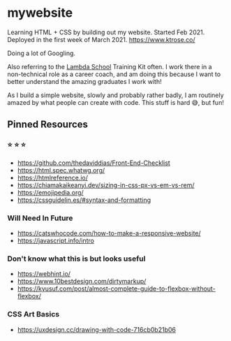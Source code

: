 # mywebsite
Learning HTML + CSS by building out my website. Started Feb 2021. Deployed in the first week of March 2021. 
https://www.ktrose.co/

Doing a lot of Googling. 

Also referring to the [Lambda School](https://lambdaschool.com/) Training Kit often. I work there in a non-technical role as a career coach, and am doing this because I want to better understand the amazing graduates I work with! 

As I build a simple website, slowly and probably rather badly, I am routinely amazed by what people can create with code. This stuff is hard :sweat_smile:, but fun! 

## Pinned Resources 

### :star: :star: :star: 
- https://github.com/thedaviddias/Front-End-Checklist 
- https://html.spec.whatwg.org/
- https://htmlreference.io/
- https://chiamakaikeanyi.dev/sizing-in-css-px-vs-em-vs-rem/
- https://emojipedia.org/
- https://cssguidelin.es/#syntax-and-formatting

### Will Need In Future 
- https://catswhocode.com/how-to-make-a-responsive-website/
- https://javascript.info/intro

### Don't know what this is but looks useful
- https://webhint.io/
- https://www.10bestdesign.com/dirtymarkup/
- https://kyusuf.com/post/almost-complete-guide-to-flexbox-without-flexbox/

### CSS Art Basics
- https://uxdesign.cc/drawing-with-code-716cb0b21b06
